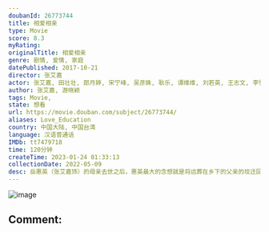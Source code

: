 ```yaml
---
doubanId: 26773744
title: 相爱相亲
type: Movie
score: 8.3
myRating: 
originalTitle: 相爱相亲
genre: 剧情, 爱情, 家庭
datePublished: 2017-10-21
director: 张艾嘉
actor: 张艾嘉, 田壮壮, 郎月婷, 宋宁峰, 吴彦姝, 耿乐, 谭维维, 刘若英, 王志文, 李雪健, 马嘉祺, 张艺瀚, 张继南, 王丽媛
author: 张艾嘉, 游晓颖
tags: Movie, 
state: 想看
url: https://movie.douban.com/subject/26773744/
aliases: Love_Education
country: 中国大陆, 中国台湾
language: 汉语普通话
IMDb: tt7479718
time: 120分钟
createTime: 2023-01-24 01:33:13
collectionDate: 2022-05-09
desc: 岳惠英（张艾嘉饰）的母亲去世之后，惠英最大的念想就是将远葬在乡下的父亲的坟迁回城里，和母亲葬在一起，这个念头让她和父亲的原配姥姥（吴彦姝饰）之间爆发了巨大的矛盾。迁坟的事成为了惠英的心结，亦让她和...
---
```


![image](p2502311890.jpg)

Comment: 
---

